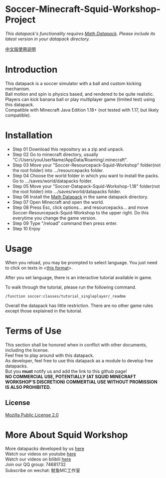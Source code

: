# Soccer-Minecraft-Squid-Workshop-Project

*This datapack's functionality requires [Math Datapack](https://github.com/MingshiYangUIUC/Math-Minecraft-Squid-Workshop-Project). Please include its latest version in your datapack directory.*

[中文版使用说明](https://github.com/MingshiYangUIUC/Soccer-Minecraft-Squid-Workshop-Project/blob/main/README_CN.md)

# Introduction
This datapack is a soccer simulator with a ball and custom kicking mechanism.\
Ball motion and spin is physics based, and rendered to be quite realistic.\
Players can kick banana ball or play multiplayer game (limited test) using this datapack.\
Compatible with Minecraft Java Edition 1.18+ (not tested with 1.17, but likely compatible).

# Installation
- Step 01 Download this repository as a zip and unpack.
- Step 02 Go to minecraft directory, usually "C:/Users/youUserName/AppData/Roaming/.minecraft".
- Step 03 Move your "Soccer-Resourcepack-Squid-Workshop" folder(not the root folder) into .../resourcepacks folder.
- Step 04 Choose the world folder in which you want to install the packs. Go to .../saves/world/datapacks folder.
- Step 05 Move your "Soccer-Datapack-Squid-Workshop-1.18" folder(not the root folder) into .../saves/world/datapacks folder.
- Step 06 Install the [Math Datapack](https://github.com/MingshiYangUIUC/Math-Minecraft-Squid-Workshop-Project) in the same datapack directory.
- Step 07 Open Minecraft and open the world.
- Step 08 Press Esc, click options... and resourcepacks... and move Soccer-Resourcepack-Squid-Workshop to the upper right. Do this everytime you change the game version.
- Step 09 Type "/reload" command then press enter.
- Step 10 Enjoy 

# Usage
When you reload, you may be prompted to select language. You just need to click on texts in <<ins>this format</ins>>.

After you set language, there is an interactive tutorial available in game. 

To walk through the tutorial, please run the following command. 

    /function soccer:classes/tutorial_singleplayer/_readme

Overall the datapack has little restriction. There are no other game rules except those explained in the tutorial.

# Terms of Use
This section shall be honored when in conflict with other documents, including the license. \
Feel free to play around with this datapack. \
As developer, feel free to use this datapack as a module to develop free datapacks. \
But you **must** notify us and add the link to this github page! \
**NO COMMERCIAL USE, POTENTIALLY (AT SQUID MINECRAFT WORKSHOP'S DISCRETION) COMMERTIAL USE WITHOUT PROMISSION IS ALSO PROHIBITED.** 
## License
[Mozilla Public License 2.0](https://github.com/MingshiYangUIUC/Autoaim-Minecraft-Squid-Workshop-Project/blob/main/LICENSE)


# More About Squid Workshop
More datapacks developed by us [here](https://github.com/Squid-Workshop/MinecraftDatapacksProject) \
Watch our videos on youtube [here](https://www.youtube.com/channel/UCwPMgfjjh2d7fFqQ1PXHP7w) \
Watch our videos on bilibili [here](https://space.bilibili.com/649645265?from=search&seid=778816111336987286) \
Join our QQ group: 74681732 \
Subscribe on wechat: 鱿鱼MC工作室 
